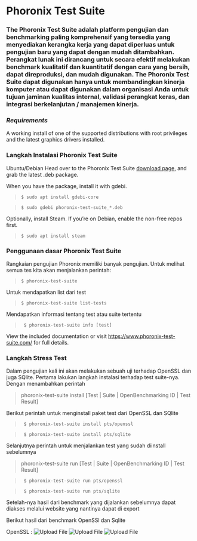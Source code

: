 # **Phoronix Test Suite**

### **The Phoronix Test Suite adalah platform pengujian dan benchmarking paling komprehensif yang tersedia yang menyediakan kerangka kerja yang dapat diperluas untuk pengujian baru yang dapat dengan mudah ditambahkan. Perangkat lunak ini dirancang untuk secara efektif melakukan benchmark kualitatif dan kuantitatif dengan cara yang bersih, dapat direproduksi, dan mudah digunakan. The Phoronix Test Suite dapat digunakan hanya untuk membandingkan kinerja komputer atau dapat digunakan dalam organisasi Anda untuk tujuan jaminan kualitas internal, validasi perangkat keras, dan integrasi berkelanjutan / manajemen kinerja.**

### *Requirements*
A working install of one of the supported distributions with root privileges and the latest graphics drivers installed.

### **Langkah Instalasi Phoronix Test Suite**
Ubuntu/Debian
Head over to the Phoronix Test Suite [download page](https://www.phoronix-test-suite.com/?k=downloads), and grab the latest .deb package.

When you have the package, install it with gdebi.

>`$ sudo apt install gdebi-core`

>`$ sudo gdebi phoronix-test-suite_*.deb`

Optionally, install Steam. If you’re on Debian, enable the non-free repos first.

>`$ sudo apt install steam`

### Penggunaan dasar Phoronix Test Suite
Rangkaian pengujian Phoronix memiliki banyak pengujian. Untuk melihat semua tes kita akan menjalankan perintah:

>`$ phoronix-test-suite`


Untuk mendapatkan list dari test
>`$ phoronix-test-suite list-tests`


Mendapatkan informasi tentang test atau suite tertentu
>` $ phoronix-test-suite info [test]`

View the included documentation or visit https://www.phoronix-test-suite.com/ for full details.


### Langkah Stress Test

Dalam pengujian kali ini akan melakukan sebuah uji terhadap OpenSSL dan juga SQlite. Pertama lakukan langkah instalasi terhadap test suite-nya. Dengan menambahkan perintah 

>phoronix-test-suite install [Test | Suite | OpenBenchmarking ID | Test Result]

Berikut perintah untuk menginstall paket test dari OpenSSL dan SQlite

>` $ phoronix-test-suite install pts/openssl`

>` $ phoronix-test-suite install pts/sqlite`

Selanjutnya perintah untuk menjalankan test yang sudah diinstall sebelumnya

>phoronix-test-suite run [Test | Suite | OpenBenchmarking ID | Test Result]

>` $ phoronix-test-suite run pts/openssl`

>` $ phoronix-test-suite run pts/sqlite`

Setelah-nya hasil dari benchmark yang dijalankan sebelumnya dapat diakses melalui website yang nantinya dapat di export 

Berikut hasil dari benchmark OpenSSl dan Sqlite

OpenSSL : ![Upload File](https://ibb.co/Fx5jRQL "Benchmark OpenSSL")
![Upload File](https://ibb.co/Fx5jRQL)
![Upload File](https://ibb.co/GxpJYYR)

